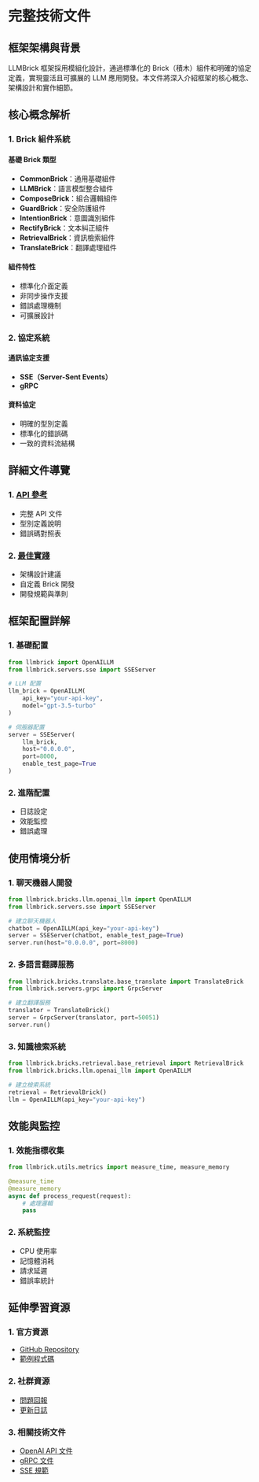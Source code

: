 
# 完整技術文件

## 框架架構與背景

LLMBrick 框架採用模組化設計，通過標準化的 Brick（積木）組件和明確的協定定義，實現靈活且可擴展的 LLM 應用開發。本文件將深入介紹框架的核心概念、架構設計和實作細節。

## 核心概念解析

### 1. Brick 組件系統

#### 基礎 Brick 類型
- **CommonBrick**：通用基礎組件
- **LLMBrick**：語言模型整合組件
- **ComposeBrick**：組合邏輯組件
- **GuardBrick**：安全防護組件
- **IntentionBrick**：意圖識別組件
- **RectifyBrick**：文本糾正組件
- **RetrievalBrick**：資訊檢索組件
- **TranslateBrick**：翻譯處理組件

#### 組件特性
- 標準化介面定義
- 非同步操作支援
- 錯誤處理機制
- 可擴展設計

### 2. 協定系統

#### 通訊協定支援
- **SSE（Server-Sent Events）**
- **gRPC**

#### 資料協定
- 明確的型別定義
- 標準化的錯誤碼
- 一致的資料流結構

## 詳細文件導覽

### 1. [API 參考](./documents/api)
- 完整 API 文件
- 型別定義說明
- 錯誤碼對照表

### 2. [最佳實踐](./category/bricks)
- 架構設計建議
- 自定義 Brick 開發
- 開發規範與準則

## 框架配置詳解

### 1. 基礎配置
```python
from llmbrick import OpenAILLM
from llmbrick.servers.sse import SSEServer

# LLM 配置
llm_brick = OpenAILLM(
    api_key="your-api-key",
    model="gpt-3.5-turbo"
)

# 伺服器配置
server = SSEServer(
    llm_brick,
    host="0.0.0.0",
    port=8000,
    enable_test_page=True
)
```

### 2. 進階配置
- 日誌設定
- 效能監控
- 錯誤處理

## 使用情境分析

### 1. 聊天機器人開發
```python
from llmbrick.bricks.llm.openai_llm import OpenAILLM
from llmbrick.servers.sse import SSEServer

# 建立聊天機器人
chatbot = OpenAILLM(api_key="your-api-key")
server = SSEServer(chatbot, enable_test_page=True)
server.run(host="0.0.0.0", port=8000)
```

### 2. 多語言翻譯服務
```python
from llmbrick.bricks.translate.base_translate import TranslateBrick
from llmbrick.servers.grpc import GrpcServer

# 建立翻譯服務
translator = TranslateBrick()
server = GrpcServer(translator, port=50051)
server.run()
```

### 3. 知識檢索系統
```python
from llmbrick.bricks.retrieval.base_retrieval import RetrievalBrick
from llmbrick.bricks.llm.openai_llm import OpenAILLM

# 建立檢索系統
retrieval = RetrievalBrick()
llm = OpenAILLM(api_key="your-api-key")
```

## 效能與監控

### 1. 效能指標收集
```python
from llmbrick.utils.metrics import measure_time, measure_memory

@measure_time
@measure_memory
async def process_request(request):
    # 處理邏輯
    pass
```

### 2. 系統監控
- CPU 使用率
- 記憶體消耗
- 請求延遲
- 錯誤率統計

## 延伸學習資源

### 1. 官方資源
- [GitHub Repository](https://github.com/JiHungLin/llmbrick)
- [範例程式碼](https://github.com/JiHungLin/llmbrick/tree/main/examples)

### 2. 社群資源
- [問題回報](https://github.com/JiHungLin/llmbrick/issues)
- [更新日誌](https://github.com/JiHungLin/llmbrick/blob/main/CHANGELOG.md)

### 3. 相關技術文件
- [OpenAI API 文件](https://platform.openai.com/docs/api-reference)
- [gRPC 文件](https://grpc.io/docs/)
- [SSE 規範](https://html.spec.whatwg.org/multipage/server-sent-events.html)